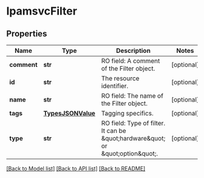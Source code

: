 # IpamsvcFilter

## Properties
Name | Type | Description | Notes
------------ | ------------- | ------------- | -------------
**comment** | **str** | RO field: A comment of the Filter object. | [optional] 
**id** | **str** | The resource identifier. | [optional] 
**name** | **str** | RO field: The name of the Filter object. | [optional] 
**tags** | [**TypesJSONValue**](TypesJSONValue.md) | Tagging specifics. | [optional] 
**type** | **str** | RO field: Type of filter. It can be \&quot;hardware\&quot; or \&quot;option\&quot;. | [optional] 

[[Back to Model list]](../README.md#documentation-for-models) [[Back to API list]](../README.md#documentation-for-api-endpoints) [[Back to README]](../README.md)


